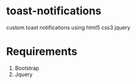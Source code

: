 # toast-notifications
custom toast notifications using html5 css3 jquery

# Requirements
1. Bootstrap
2. Jquery
